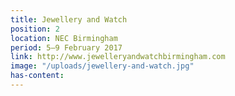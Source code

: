 ```yaml
---
title: Jewellery and Watch
position: 2
location: NEC Birmingham
period: 5–9 February 2017
link: http://www.jewelleryandwatchbirmingham.com
image: "/uploads/jewellery-and-watch.jpg"
has-content: 
---
```


